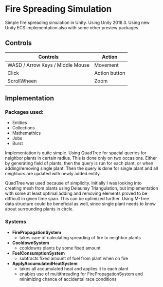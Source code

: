 # Fire Spreading Simulation

Simple fire spreading simulation in Unity. Using Unity 2018.3. Using new Unity ECS implementation also with some other preview packages.

## Controls

| Controls | Action |
|---|---|
| WASD / Arrow Keys / Middle Mouse | Movement |
| Click | Action button |
| ScrollWheen | Zoom |


## Implementation

### Packages used:
- Entities
- Collections
- Mathemathics
- Jobs
- Burst

Implementation is quite simple. Using QuadTree for spacial queries for neighbor plants in certain radius. This is done only on two occasions. Either by generating field of plants, then the query is run for each plant, or when adding/removing single plant. Then the query is done for single plant and all neighbors are updated with newly added entity.

QuadTree was used because of simplicity. Initially I was looking into creating mesh from plants using Delaunay Triangulation, but implementation with some at least optimal adding and removing elements proved to be difficult in given time span. This can be optimized further. Using M-Tree data structure could be beneficial as well, since single plant needs to know about surrounding plants in circle.

### Systems
- **FirePropagationSystem**
  - takes care of calculating spreading of fire to neighbor plants
- **CooldownSystem**
  - cooldowns plants by some fixed amount
- **FuelConsumptionSystem**
  - subtracts fixed amount of fuel from plant when on fire
- **ApplyAccumulatedHeatSystem**
  - takes all accumulated heat and applies it to each plant
  - enables use of multithreading for FirePropagationSystem and minimizing chance of accidental race conditions
